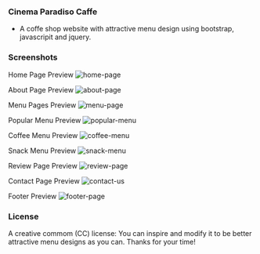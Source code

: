### Cinema Paradiso Caffe
  - A coffe shop website with attractive menu design using bootstrap, javascripit and jquery.


### Screenshots

  Home Page Preview
  ![home-page](https://user-images.githubusercontent.com/69867926/212614255-beaeb448-bd53-404c-8754-655589bbbafa.png)
  
  
  
  About Page Preview
  ![about-page](https://user-images.githubusercontent.com/69867926/212614335-96984903-44d7-4746-bd83-8dee51289b1d.png)
  
  

  Menu Pages Preview
  ![menu-page](https://user-images.githubusercontent.com/69867926/212614409-40e7898f-7d21-43c8-8537-406a2afc0d24.png)
  
  
  
  Popular Menu Preview
  ![popular-menu](https://user-images.githubusercontent.com/69867926/212614528-d1cbdac4-6929-479b-bc54-bc16a999c500.png)
  
  
  
  Coffee Menu Preview
  ![coffee-menu](https://user-images.githubusercontent.com/69867926/212614619-4f3a3083-31bb-445d-9254-c582f44eb2fb.png)
  
  
  
  Snack Menu Preview
  ![snack-menu](https://user-images.githubusercontent.com/69867926/212614693-47fca533-9422-4714-bc55-e76c3cac4d8c.png)
  
  

  Review Page Preview
  ![review-page](https://user-images.githubusercontent.com/69867926/212614795-f3d0e82f-516b-4416-99ac-3336cae0ed96.png)
  
  

  Contact Page Preview
  ![contact-us](https://user-images.githubusercontent.com/69867926/212614860-6cb2e613-99ed-41a4-a48a-4a08b0de0fb8.png)
  
  

  Footer Preview
  ![footer-page](https://user-images.githubusercontent.com/69867926/212614918-457a7d08-6293-4387-b976-8729654de3ab.png)
  
  


### License
   A creative commom (CC) license: You can inspire and modify it to be better attractive menu designs as you can.
  Thanks for your time!
  


